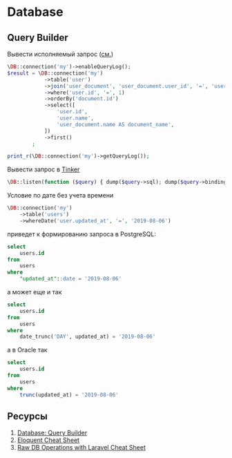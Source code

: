 # Database

## Query Builder

Вывести исполняемый запрос ([см.](https://stackoverflow.com/questions/27753868/how-to-get-the-query-executed-in-laravel-5-dbgetquerylog-returning-empty-ar))
```php
\DB::connection('my')->enableQueryLog();
$result = \DB::connection('my')
            ->table('user')
            ->join('user_document', 'user_document.user_id', '=', 'user.id')
            ->where('user.id', '=', 1)
            ->orderBy('document.id')
            ->select([
                'user.id',
                'user.name',
                'user_document.name AS document_name',
            ])
            ->first()
        ;

print_r(\DB::connection('my')->getQueryLog());
```

Вывести запрос в [Tinker](http://laragems.com/post/a-quick-way-to-display-a-sql-query-in-tinker)

```php
\DB::listen(function ($query) { dump($query->sql); dump($query->bindings); dump($query->time); });
```

Условие по дате без учета времени
```php
\DB::connection('my')
    ->table('users')
    ->whereDate('user.updated_at', '=', '2019-08-06')
```

приведет к формированию запроса в PostgreSQL:

```sql
select
	users.id
from
	users
where
	"updated_at"::date = '2019-08-06'
```

а может еще и так

```sql
select
	users.id
from
	users
where
	date_trunc('DAY', updated_at) = '2019-08-06'
```

а в Oracle так

```sql
select
	users.id
from
	users
where
	trunc(updated_at) = '2019-08-06'
```


## Ресурсы

1. [Database: Query Builder](https://laravel.com/docs/5.3/queries)
2. [Eloquent Cheat Sheet](http://laragems.com/post/eloquent-cheat-sheet)
3. [Raw DB Operations with Laravel Cheat Sheet](http://laragems.com/post/raw-db-operations-with-laravel-cheat-sheet)